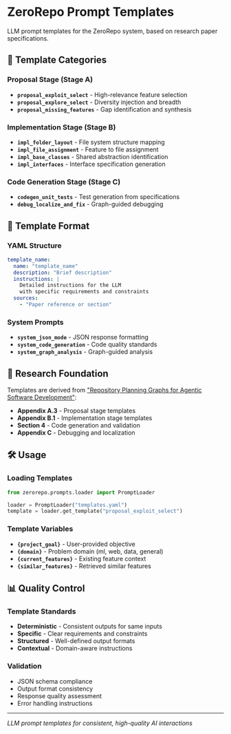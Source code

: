 # ZeroRepo Prompt Templates

LLM prompt templates for the ZeroRepo system, based on research paper specifications.

## 📝 Template Categories

### Proposal Stage (Stage A)
- **`proposal_exploit_select`** - High-relevance feature selection
- **`proposal_explore_select`** - Diversity injection and breadth
- **`proposal_missing_features`** - Gap identification and synthesis

### Implementation Stage (Stage B)
- **`impl_folder_layout`** - File system structure mapping
- **`impl_file_assignment`** - Feature to file assignment
- **`impl_base_classes`** - Shared abstraction identification
- **`impl_interfaces`** - Interface specification generation

### Code Generation Stage (Stage C)
- **`codegen_unit_tests`** - Test generation from specifications
- **`debug_localize_and_fix`** - Graph-guided debugging

## 🎯 Template Format

### YAML Structure
```yaml
template_name:
  name: "template_name"
  description: "Brief description"
  instructions: |
    Detailed instructions for the LLM
    with specific requirements and constraints
  sources:
    - "Paper reference or section"
```

### System Prompts
- **`system_json_mode`** - JSON response formatting
- **`system_code_generation`** - Code quality standards
- **`system_graph_analysis`** - Graph-guided analysis

## 🔬 Research Foundation

Templates are derived from ["Repository Planning Graphs for Agentic Software Development"](https://arxiv.org/abs/2509.16198):

- **Appendix A.3** - Proposal stage templates
- **Appendix B.1** - Implementation stage templates  
- **Section 4** - Code generation and validation
- **Appendix C** - Debugging and localization

## 🛠️ Usage

### Loading Templates
```python
from zerorepo.prompts.loader import PromptLoader

loader = PromptLoader("templates.yaml")
template = loader.get_template("proposal_exploit_select")
```

### Template Variables
- **`{project_goal}`** - User-provided objective
- **`{domain}`** - Problem domain (ml, web, data, general)
- **`{current_features}`** - Existing feature context
- **`{similar_features}`** - Retrieved similar features

## 📊 Quality Control

### Template Standards
- **Deterministic** - Consistent outputs for same inputs
- **Specific** - Clear requirements and constraints
- **Structured** - Well-defined output formats
- **Contextual** - Domain-aware instructions

### Validation
- JSON schema compliance
- Output format consistency
- Response quality assessment
- Error handling instructions

---

*LLM prompt templates for consistent, high-quality AI interactions*
